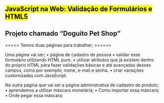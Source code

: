 ## <mark>JavaScript na Web: Validação de Formulários e HTML5</mark>

## Projeto chamado “Doguito Pet Shop”

===== Temos duas páginas para trabalhar; ======

Uma página vai ser;
• página de cadastro de pessoa
• validar esse formulário utilizando HTML puro.
• utilizar atributos que já existem dentro do próprio HTML para fazer validações 
básicas e até avançadas desses campos, como por exemplo; nome, e-mail e senha.
• criar variações customizadas com JavaScript.

Na outra página que vai ser a página administrativa de cadastro de produto;
• aprendemos a utilizar máscara monetária;
• Como importar essa máscara;
• Onde pegar essa máscara;
